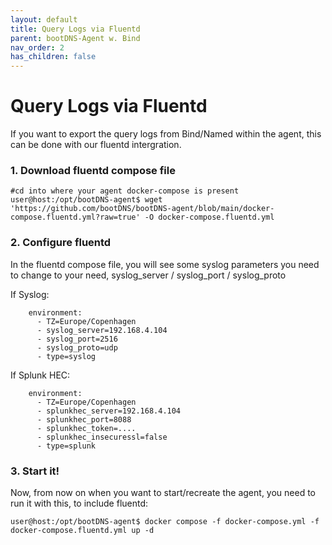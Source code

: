 ```yaml
---
layout: default
title: Query Logs via Fluentd
parent: bootDNS-Agent w. Bind
nav_order: 2
has_children: false
---
```


# Query Logs via Fluentd

If you want to export the query logs from Bind/Named within the agent, this can be done with our fluentd intergration.

### 1. Download fluentd compose file

```
#cd into where your agent docker-compose is present
user@host:/opt/bootDNS-agent$ wget 'https://github.com/bootDNS/bootDNS-agent/blob/main/docker-compose.fluentd.yml?raw=true' -O docker-compose.fluentd.yml
```

### 2. Configure fluentd
In the fluentd compose file, you will see some syslog parameters you need to change to your need, syslog_server / syslog_port / syslog_proto

If Syslog:
```
    environment:
      - TZ=Europe/Copenhagen
      - syslog_server=192.168.4.104
      - syslog_port=2516
      - syslog_proto=udp
      - type=syslog

```

If Splunk HEC:
```
    environment:
      - TZ=Europe/Copenhagen
      - splunkhec_server=192.168.4.104
      - splunkhec_port=8088
      - splunkhec_token=....
      - splunkhec_insecuressl=false
      - type=splunk

```


### 3. Start it!
Now, from now on when you want to start/recreate the agent, you need to run it with this, to include fluentd:
```
user@host:/opt/bootDNS-agent$ docker compose -f docker-compose.yml -f docker-compose.fluentd.yml up -d
```

